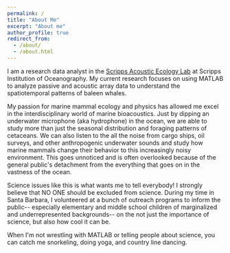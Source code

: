 ```yaml
---
permalink: /
title: "About Me"
excerpt: "About me"
author_profile: true
redirect_from: 
  - /about/
  - /about.html
---
```

I am a research data analyst in the [Scripps Acoustic Ecology Lab](http://baumann.ucsd.edu/) at Scripps Institution of Oceanography. My current research focuses on using MATLAB to analyze passive and acoustic array data to understand the spatiotemporal patterns of baleen whales.

My passion for marine mammal ecology and physics has allowed me excel in the interdisciplinary world of marine bioacoustics. Just by dipping an underwater microphone (aka hydrophone) in the ocean, we are able to study more than just the seasonal distribution and foraging patterns of cetaceans. We can also listen to the all the noise from cargo ships, oil surveys, and other anthropogenic underwater sounds and study how marine mammals change their behavior to this increasingly noisy environment. This goes unnoticed and is often overlooked because of the general public's detachment from the everything that goes on in the vastness of the ocean.

Science issues like this is what wants me to tell everybody! I strongly believe that NO ONE should be excluded from science. During my time in Santa Barbara, I volunteered at a bunch of outreach programs to inform the public-- especially elementary and middle school children of marginalized and underrepresented backgrounds-- on the not just the importance of science, but also how cool it can be.

When I'm not wrestling with MATLAB or telling people about science, you can catch me snorkeling, doing yoga, and country line dancing.
